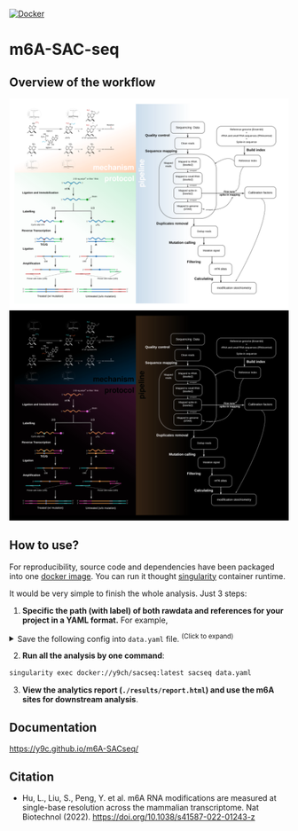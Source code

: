 [![Docker](https://img.shields.io/docker/pulls/y9ch/sacseq.svg)](https://hub.docker.com/r/y9ch/sacseq)

# m6A-SAC-seq

## Overview of the workflow

<img src="./docs/scheme.svg#gh-light-mode-only" alt="scheme" style="gh-light-mode-only">
<img src="./docs/scheme.svg#gh-dark-mode-only" alt="scheme" style="filter: invert(1);gh-dark-mode-only">

## How to use?

For reproducibility, source code and dependencies have been packaged into one [docker image](https://hub.docker.com/r/y9ch/sacseq). You can run it thought [singularity](https://sylabs.io/singularity) container runtime.

It would be very simple to finish the whole analysis. Just 3 steps:

1. **Specific the path (with label) of both rawdata and references for your project in a YAML format.** For example,

<details>
  <summary>Save the following config into <code>data.yaml</code> file. <sup>(Click to expand)</sup></summary>
  
```yaml
samples:
  HeLa-WT:
    input:
      rep1:
        - R1: ./rawdata/HeLa-WT-polyA-input-rep1-run1_R1.fq.gz
          R2: ./rawdata/HeLa-WT-polyA-input-rep1-run1_R2.fq.gz
        - R1: ./rawdata/HeLa-WT-polyA-input-rep1-run2_R1.fq.gz
          R2: ./rawdata/HeLa-WT-polyA-input-rep1-run2_R2.fq.gz
      rep2:
        - R1: ./rawdata/HeLa-WT-polyA-input-rep2-run1_R1.fq.gz
          R2: ./rawdata/HeLa-WT-polyA-input-rep2-run1_R2.fq.gz
        - R1: ./rawdata/HeLa-WT-polyA-input-rep2-run2_R1.fq.gz
          R2: ./rawdata/HeLa-WT-polyA-input-rep2-run2_R2.fq.gz
    treated:
      rep1:
        - R1: ./rawdata/HeLa-WT-polyA-treated-rep1-run1_R1.fq.gz
          R2: ./rawdata/HeLa-WT-polyA-treated-rep1-run1_R2.fq.gz
        - R1: ./rawdata/HeLa-WT-polyA-treated-rep1-run2_R1.fq.gz
          R2: ./rawdata/HeLa-WT-polyA-treated-rep1-run2_R2.fq.gz
      rep2:
        - R1: ./rawdata/HeLa-WT-polyA-treated-rep2-run1_R1.fq.gz
          R2: ./rawdata/HeLa-WT-polyA-treated-rep2-run1_R2.fq.gz
        - R1: ./rawdata/HeLa-WT-polyA-treated-rep2-run2_R1.fq.gz
          R2: ./rawdata/HeLa-WT-polyA-treated-rep2-run2_R2.fq.gz
references:
  spike:
    fa: ./ref/spike-in.fa
    bt2: ./ref/spike-in.fa
  spikeN:
    blast: ./ref/spike-in_with_N
  rRNA:
    fa: ./ref/Homo_sapiens.GRCh38.rRNA.fa
    bt2: ./ref/Homo_sapiens.GRCh38.rRNA
  smallRNA:
    fa: ./ref/Homo_sapiens.GRCh38.smallRNA.fa
    bt2: ./ref/Homo_sapiens.GRCh38.smallRNA
  genome:
    fa: ./ref/Homo_sapiens.GRCh38.genome.fa
    star: ./ref/Homo_sapiens.GRCh38.genome
    gtf: ./ref/Homo_sapiens.GRCh38.genome.gtf
    fai: ./ref/Homo_sapiens.GRCh38.genome.fa.fai
    gtf_collapse: ./ref/Homo_sapiens.GRCh38.genome.collapse.gtf
  contamination:
    fa: ./ref/contamination.fa
    bt2: ./ref/contamination
```

</details>

2. **Run all the analysis by one command**:

```bash
singularity exec docker://y9ch/sacseq:latest sacseq data.yaml
```

3. **View the analytics report (`./results/report.html`) and use the m6A sites for downstream analysis**.

## Documentation

https://y9c.github.io/m6A-SACseq/

## Citation

- Hu, L., Liu, S., Peng, Y. et al. m6A RNA modifications are measured at single-base resolution across the mammalian transcriptome. Nat Biotechnol (2022). https://doi.org/10.1038/s41587-022-01243-z
